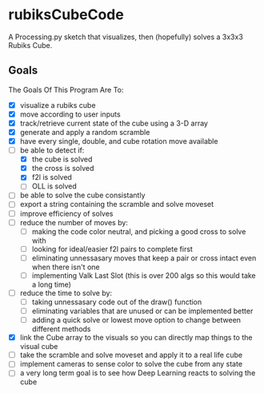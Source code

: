 # rubiksCubeCode

A Processing.py sketch that visualizes, then (hopefully) solves a 3x3x3 Rubiks Cube.

## Goals

The Goals Of This Program Are To:

- [X] visualize a rubiks cube
- [X] move according to user inputs
- [X] track/retrieve current state of the cube using a 3-D array
- [X] generate and apply a random scramble
- [X] have every single, double, and cube rotation move available 
- [ ] be able to detect if:
    - [X] the cube is solved
    - [X] the cross is solved
    - [X] f2l is solved
    - [ ] OLL is solved
- [ ] be able to solve the cube consistantly
- [ ] export a string containing the scramble and solve moveset
- [ ] improve efficiency of solves
- [ ] reduce the number of moves by:
    - [ ] making the code color neutral, and picking a good cross to solve with
    - [ ] looking for ideal/easier f2l pairs to complete first
    - [ ] eliminating unnessasary moves that keep a pair or cross intact even when there isn't one
    - [ ] implementing Valk Last Slot (this is over 200 algs so this would take a long time)
- [ ] reduce the time to solve by:
    - [ ] taking unnessasary code out of the draw() function
    - [ ] eliminating variables that are unused or can be implemented better
    - [ ] adding a quick solve or lowest move option to change between different methods
- [X] link the Cube array to the visuals so you can directly map things to the visual cube
- [ ] take the scramble and solve moveset and apply it to a real life cube
- [ ] implement cameras to sense color to solve the cube from any state
- [ ] a very long term goal is to see how Deep Learning reacts to solving the cube

